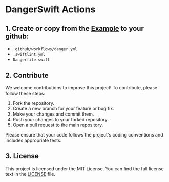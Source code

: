 # DangerSwift Actions

## 1. Create or copy from the [Example](https://github.com/DebugSwift/DebugSwift/pull/113) to your github:

- `.github/workflows/danger.yml`
- `.swiftlint.yml`
- `Dangerfile.swift`

## 2. Contribute
We welcome contributions to improve this project! To contribute, please follow these steps:

1. Fork the repository.
2. Create a new branch for your feature or bug fix.
3. Make your changes and commit them.
4. Push your changes to your forked repository.
5. Open a pull request to the main repository.

Please ensure that your code follows the project's coding conventions and includes appropriate tests.

## 3. License
This project is licensed under the MIT License. You can find the full license text in the [LICENSE](https://github.com/DebugSwift/DangerSwift/blob/main/LICENSE) file.

